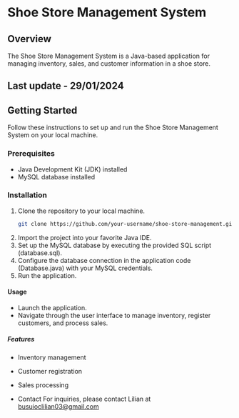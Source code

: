 # Shoe Store Management System

## Overview
The Shoe Store Management System is a Java-based application for managing inventory, sales, and customer information in a shoe store.

## Last update - 29/01/2024

## Getting Started
Follow these instructions to set up and run the Shoe Store Management System on your local machine.

### Prerequisites
- Java Development Kit (JDK) installed
- MySQL database installed

### Installation
1. Clone the repository to your local machine.
   ```bash
   git clone https://github.com/your-username/shoe-store-management.git
2. Import the project into your favorite Java IDE.
3. Set up the MySQL database by executing the provided SQL script (database.sql).
4. Configure the database connection in the application code (Database.java) with your MySQL credentials.
5. Run the application.

#### Usage
- Launch the application.
- Navigate through the user interface to manage inventory, register customers, and process sales.

##### Features
- Inventory management
- Customer registration
- Sales processing

- Contact
For inquiries, please contact Lilian at busuioclilian03@gmail.com
